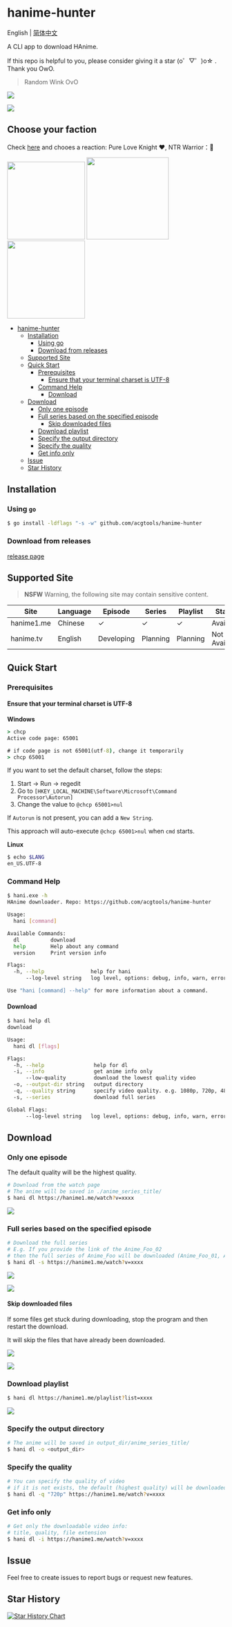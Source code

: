 # hanime-hunter

English | [简体中文](./README_ZH_CN.md)

A CLI app to download HAnime.

If this repo is helpful to you, please consider giving it a star (o゜▽゜)o☆ . Thank you OwO.

> Random Wink OvO

<!-- If you want to deploy your own service for random waifu. Check: https://github.com/dreamjz/waifu-getter -->

<img src="https://waifu-getter.vercel.app/sfw?eps=wink" />

<br />

<!--
  If you want to use your own Moe-Counter
  please refer to the tutorial
  in its original repo: https://github.com/journey-ad/Moe-Counter
  and deploy it to the Replit or Glitch
-->
![](https://political-capable-roll.glitch.me/get/@acg_tools_hanime_hunter?theme=rule34)

## Choose your faction

Check [here](https://github.com/acgtools/hanime-hunter/issues/3) and chooes a reaction:  Pure Love Knight ❤️, NTR Warrior：🚀

<img src="https://raw.githubusercontent.com/dreamjz/pics/main/pics/2023/202312102326405.jpg" height=180> <img src="https://github-issue-vote.vercel.app/vote?issue=https://github.com/acgtools/hanime-hunter/issues/3" height=190> <img src="https://raw.githubusercontent.com/dreamjz/pics/main/pics/2023/202312102326670.jpg" height=180>

* [hanime-hunter](#hanime-hunter)
   * [Installation](#installation)
      * [Using go](#using-go)
      * [Download from releases](#download-from-releases)
   * [Supported Site](#supported-site)
   * [Quick Start](#quick-start)
      * [Prerequisites](#prerequisites)
         * [Ensure that your terminal charset is UTF-8](#ensure-that-your-terminal-charset-is-utf-8)
      * [Command Help](#command-help)
         * [Download](#download)
   * [Download](#download-1)
      * [Only one episode](#only-one-episode)
      * [Full series based on the specified episode](#full-series-based-on-the-specified-episode)
         * [Skip downloaded files](#skip-downloaded-files)
      * [Download playlist](#download-playlist)
      * [Specify the output directory](#specify-the-output-directory)
      * [Specify the quality](#specify-the-quality)
      * [Get info only](#get-info-only)
   * [Issue](#issue)
   * [Star History](#star-history)

## Installation

### Using `go`

```sh
$ go install -ldflags "-s -w" github.com/acgtools/hanime-hunter
```

### Download from releases

[release page](https://github.com/acgtools/hanime-hunter/releases)

## Supported Site

> **NSFW** Warning, the following site may contain sensitive content.

| Site       | Language | Episode    | Series   | Playlist | Status        |
| ---------- | -------- | ---------- | -------- | -------- | ------------- |
| hanime1.me | Chinese  | ✓          | ✓        | ✓        | Available     |
| hanime.tv  | English  | Developing | Planning | Planning | Not Available |

## Quick Start

### Prerequisites

#### Ensure that your terminal charset is UTF-8

**Windows**

```cmd
> chcp
Active code page: 65001

# if code page is not 65001(utf-8), change it temporarily
> chcp 65001
```

If you want to set the default charset, follow the steps:

1. Start -> Run -> regedit
2. Go to `[HKEY_LOCAL_MACHINE\Software\Microsoft\Command Processor\Autorun]`
3. Change the value to `@chcp 65001>nul`

If `Autorun` is not present, you can add a `New String`.

This approach will auto-execute `@chcp 65001>nul` when `cmd` starts.

**Linux**

```sh
$ echo $LANG
en_US.UTF-8
```

### Command Help

```sh
$ hani.exe -h
HAnime downloader. Repo: https://github.com/acgtools/hanime-hunter

Usage:
  hani [command]

Available Commands:
  dl          download
  help        Help about any command
  version     Print version info

Flags:
  -h, --help               help for hani
      --log-level string   log level, options: debug, info, warn, error, fatal (default "info")

Use "hani [command] --help" for more information about a command.
```

#### Download

```sh
$ hani help dl
download

Usage:
  hani dl [flags]

Flags:
  -h, --help                help for dl
  -i, --info                get anime info only
      --low-quality         download the lowest quality video
  -o, --output-dir string   output directory
  -q, --quality string      specify video quality. e.g. 1080p, 720p, 480p ...
  -s, --series              download full series

Global Flags:
      --log-level string   log level, options: debug, info, warn, error, fatal (default "info")
```

## Download

### Only one episode

The default quality will be the highest quality.

```sh
# Download from the watch page
# The anime will be saved in ./anime_series_title/
$ hani dl https://hanime1.me/watch?v=xxxx
```

![](./docs/assets/single_file.gif)

### Full series based on the specified episode

```sh
# Download the full series
# E.g. If you provide the link of the Anime_Foo_02
# then the full series of Anime_Foo will be downloaded (Anime_Foo_01, Anime_Foo_02, ...)
$ hani dl -s https://hanime1.me/watch?v=xxxx
```

![](./docs/assets/series.gif)

![](./docs/assets/series_2.gif)

#### Skip downloaded files

If some files get stuck during downloading, stop the program and then restart the download.

It will skip the files that have already been downloaded.

![](./docs/assets/dl_stuck.gif)

![](./docs/assets/restart.gif)

### Download playlist

```sh
$ hani dl https://hanime1.me/playlist?list=xxxx
```

![](./docs/assets/playlist.gif)

### Specify the output directory

```sh
# The anime will be saved in output_dir/anime_series_title/
$ hani dl -o <output_dir>
```

### Specify the quality

```sh
# You can specify the quality of video
# if it is not exists, the default (highest quality) will be downloaded
$ hani dl -q "720p" https://hanime1.me/watch?v=xxxx
```

### Get info only

```sh
# Get only the downloadable video info:
# title, quality, file extension
$ hani dl -i https://hanime1.me/watch?v=xxxx
```

## Issue

Feel free to create issues to report bugs or request new features.

## Star History

[![Star History Chart](https://api.star-history.com/svg?repos=acgtools/hanime-hunter&type=Date)](https://star-history.com/#acgtools/hanime-hunter&Date)
